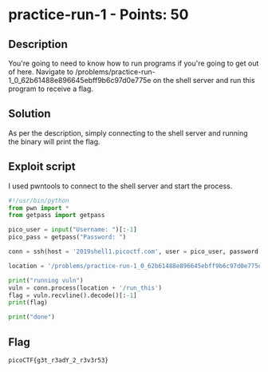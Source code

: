 # practice-run-1 - Points: 50

## Description

You're going to need to know how to run programs if you're going to get out of here. Navigate to /problems/practice-run-1_0_62b61488e896645ebff9b6c97d0e775e on the shell server and run this program to receive a flag.

## Solution

As per the description, simply connecting to the shell server and running the binary will print the flag.

## Exploit script

I used pwntools to connect to the shell server and start the process.

```py
#!/usr/bin/python
from pwn import *
from getpass import getpass

pico_user = input("Username: ")[:-1]
pico_pass = getpass("Password: ")

conn = ssh(host = '2019shell1.picoctf.com', user = pico_user, password = pico_pass)

location = '/problems/practice-run-1_0_62b61488e896645ebff9b6c97d0e775e'

print("running vuln")
vuln = conn.process(location + '/run_this')
flag = vuln.recvline().decode()[:-1]
print(flag)

print("done")
```

## Flag

```picoCTF{g3t_r3adY_2_r3v3r53}```

